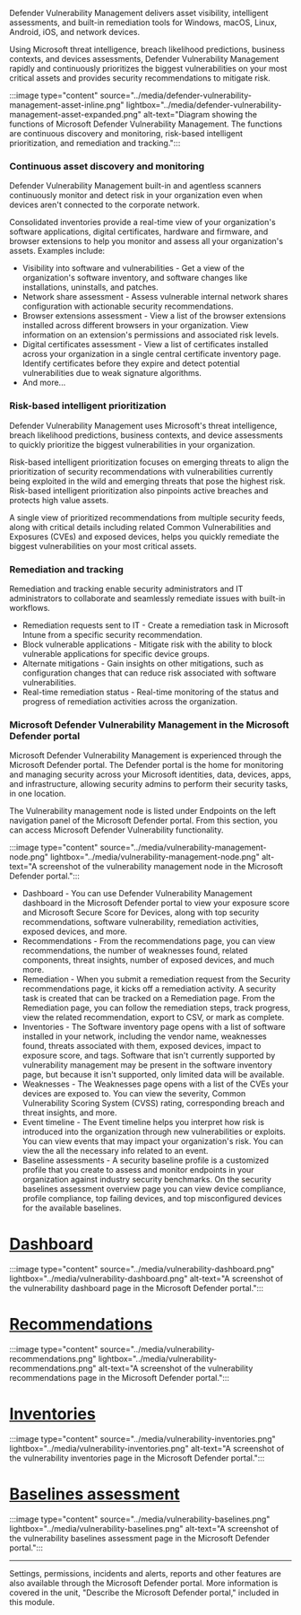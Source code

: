 Defender Vulnerability Management delivers asset visibility, intelligent assessments, and built-in remediation tools for Windows, macOS, Linux, Android, iOS, and network devices. 

Using Microsoft threat intelligence, breach likelihood predictions, business contexts, and devices assessments, Defender Vulnerability Management rapidly and continuously prioritizes the biggest vulnerabilities on your most critical assets and provides security recommendations to mitigate risk.

:::image type="content" source="../media/defender-vulnerability-management-asset-inline.png" lightbox="../media/defender-vulnerability-management-asset-expanded.png" alt-text="Diagram showing the functions of Microsoft Defender Vulnerability Management. The functions are continuous discovery and monitoring, risk-based intelligent prioritization, and remediation and tracking.":::

### Continuous asset discovery and monitoring

Defender Vulnerability Management built-in and agentless scanners continuously monitor and detect risk in your organization even when devices aren't connected to the corporate network.

Consolidated inventories provide a real-time view of your organization's software applications, digital certificates, hardware and firmware, and browser extensions to help you monitor and assess all your organization's assets. Examples include:

- Visibility into software and vulnerabilities - Get a view of the organization's software inventory, and software changes like installations, uninstalls, and patches.
- Network share assessment - Assess vulnerable internal network shares configuration with actionable security recommendations.
- Browser extensions assessment - View a list of the browser extensions installed across different browsers in your organization. View information on an extension's permissions and associated risk levels.
- Digital certificates assessment - View a list of certificates installed across your organization in a single central certificate inventory page. Identify certificates before they expire and detect potential vulnerabilities due to weak signature algorithms.
- And more...

### Risk-based intelligent prioritization

Defender Vulnerability Management uses Microsoft's threat intelligence, breach likelihood predictions, business contexts, and device assessments to quickly prioritize the biggest vulnerabilities in your organization.

Risk-based intelligent prioritization focuses on emerging threats to align the prioritization of security recommendations with vulnerabilities currently being exploited in the wild and emerging threats that pose the highest risk. Risk-based intelligent prioritization also pinpoints active breaches and protects high value assets.

A single view of prioritized recommendations from multiple security feeds, along with critical details including related Common Vulnerabilities and Exposures (CVEs) and exposed devices, helps you quickly remediate the biggest vulnerabilities on your most critical assets.

### Remediation and tracking

Remediation and tracking enable security administrators and IT administrators to collaborate and seamlessly remediate issues with built-in workflows.
- Remediation requests sent to IT - Create a remediation task in Microsoft Intune from a specific security recommendation.
- Block vulnerable applications - Mitigate risk with the ability to block vulnerable applications for specific device groups.
- Alternate mitigations - Gain insights on other mitigations, such as configuration changes that can reduce risk associated with software vulnerabilities.
- Real-time remediation status - Real-time monitoring of the status and progress of remediation activities across the organization.

### Microsoft Defender Vulnerability Management in the Microsoft Defender portal

Microsoft Defender Vulnerability Management is experienced through the Microsoft Defender portal. The Defender portal is the home for monitoring and managing security across your Microsoft identities, data, devices, apps, and infrastructure, allowing security admins to perform their security tasks, in one location.

The Vulnerability management node is listed under Endpoints on the left navigation panel of the Microsoft Defender portal. From this section, you can access Microsoft Defender Vulnerability functionality.

:::image type="content" source="../media/vulnerability-management-node.png" lightbox="../media/vulnerability-management-node.png" alt-text="A screenshot of the vulnerability management node in the Microsoft Defender portal.":::

- Dashboard - You can use Defender Vulnerability Management dashboard in the Microsoft Defender portal to view your exposure score and Microsoft Secure Score for Devices, along with top security recommendations, software vulnerability, remediation activities, exposed devices, and more.
- Recommendations - From the recommendations page, you can view recommendations, the number of weaknesses found, related components, threat insights, number of exposed devices, and much more.
- Remediation - When you submit a remediation request from the Security recommendations page, it kicks off a remediation activity. A security task is created that can be tracked on a Remediation page. From the Remediation page, you can follow the remediation steps, track progress, view the related recommendation, export to CSV, or mark as complete.
- Inventories - The Software inventory page opens with a list of software installed in your network, including the vendor name, weaknesses found, threats associated with them, exposed devices, impact to exposure score, and tags. Software that isn't currently supported by vulnerability management may be present in the software inventory page, but because it isn't supported, only limited data will be available.
- Weaknesses - The Weaknesses page opens with a list of the CVEs your devices are exposed to. You can view the severity, Common Vulnerability Scoring System (CVSS) rating, corresponding breach and threat insights, and more.
- Event timeline - The Event timeline helps you interpret how risk is introduced into the organization through new vulnerabilities or exploits. You can view events that may impact your organization's risk. You can view the all the necessary info related to an event.
- Baseline assessments - A security baseline profile is a customized profile that you create to assess and monitor endpoints in your organization against industry security benchmarks. On the security baselines assessment overview page you can view device compliance, profile compliance, top failing devices, and top misconfigured devices for the available baselines.

# [Dashboard](#tab/dashboard)
:::image type="content" source="../media/vulnerability-dashboard.png" lightbox="../media/vulnerability-dashboard.png" alt-text="A screenshot of the vulnerability dashboard page in the Microsoft Defender portal.":::

# [Recommendations](#tab/recommendations)
:::image type="content" source="../media/vulnerability-recommendations.png" lightbox="../media/vulnerability-recommendations.png" alt-text="A screenshot of the vulnerability recommendations page in the Microsoft Defender portal.":::

# [Inventories](#tab/inventories)
:::image type="content" source="../media/vulnerability-inventories.png" lightbox="../media/vulnerability-inventories.png" alt-text="A screenshot of the vulnerability inventories page in the Microsoft Defender portal.":::

# [Baselines assessment](#tab/baselines-assessment)
:::image type="content" source="../media/vulnerability-baselines.png" lightbox="../media/vulnerability-baselines.png" alt-text="A screenshot of the vulnerability baselines assessment page in the Microsoft Defender portal.":::

---

Settings, permissions, incidents and alerts, reports and other features are also available through the Microsoft Defender portal. More information is covered in the unit, "Describe the Microsoft Defender portal," included in this module.
